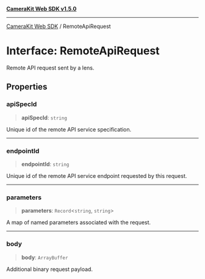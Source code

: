[**CameraKit Web SDK v1.5.0**](../README.md)

***

[CameraKit Web SDK](../globals.md) / RemoteApiRequest

# Interface: RemoteApiRequest

Remote API request sent by a lens.

## Properties

### apiSpecId

> **apiSpecId**: `string`

Unique id of the remote API service specification.

***

### endpointId

> **endpointId**: `string`

Unique id of the remote API service endpoint requested by this request.

***

### parameters

> **parameters**: `Record`\<`string`, `string`\>

A map of named parameters associated with the request.

***

### body

> **body**: `ArrayBuffer`

Additional binary request payload.
